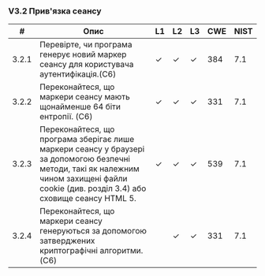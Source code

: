 ### V3.2 Прив'язка сеансу

|#|Опис|L1|L2|L3|CWE|NIST|
|----|----|----|----|----|----|----|
|3.2.1|Перевірте, чи програма генерує новий маркер сеансу для користувача аутентифікація.(C6)|✓|✓|✓|384|7.1|
|3.2.2|Переконайтеся, що маркери сеансу мають щонайменше 64 біти ентропії. (C6) |✓ |✓ |✓ |331 |7.1|
|3.2.3|Переконайтеся, що програма зберігає лише маркери сеансу у браузері за допомогою безпечні методи, такі як належним чином захищені файли cookie (див. розділ 3.4) або сховище сеансу HTML 5.|✓|✓|✓|539|7.1|
|3.2.4|Переконайтеся, що маркери сеансу генеруються за допомогою затверджених криптографічні алгоритми. (C6)||✓|✓|331|7.1|
